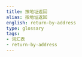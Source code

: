 ```yaml
---
title: 按地址返回
alias: 按地址返回
english: return-by-address
type: glossary
tags:
- 词汇表
- return-by-address
---
```

